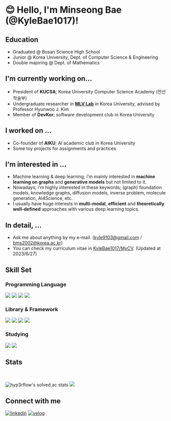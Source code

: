 # 😊 Hello, I'm Minseong Bae (@KyleBae1017)!
  
## Education
- Graduated @ Busan Science High School
- Junior @ Korea University, Dept. of Computer Science & Engineering
- Double majoring @ Dept. of Mathematics

## I'm currently working on...
- President of **KUCSA**; Korea University Computer Science Academy (전산학술부)
- Undergraduate researcher in [**MLV Lab**](https://www.hyunwoojkim.com/home) in Korea University, advised by Professor Hyunwoo J. Kim
- Member of **DevKor**; software development club in Korea University

## I worked on ...
- Co-founder of **AIKU**; AI academic club in Korea University
- Some toy projects for assignments and practices
  
## I'm interested in ... 
- Machine learning & deep learning; i'm mainly interested in **machine learning on graphs** and **generative models** but not limited to it.
- Nowadays, i'm highly interested in these keywords; (graph) foundation models, knowledge graphs, diffusion models, inverse problem, molecule generation, AI4Science, etc.
- I usually have huge interests in **multi-modal**, **efficient** and **theoretically well-defined** approaches with various deep learning topics.

## In detail, ...
- Ask me about anything by my e-mail. (kyle9103@gmail.com / bms2002@korea.ac.kr)
- You can check my curriculum vitae in [KyleBae1017/MyCV](https://github.com/KyleBae1017/MyCV/blob/main/CV_BaeMinSeong.pdf). (Updated at 2023/6/27)
 
## Skill Set  

### Programming Language
<img src="https://img.shields.io/badge/Python-3776AB?style=rounded-lg&logo=Python&logoColor=yellow"/> <img src="https://img.shields.io/badge/C-A8B9CC?style=rounded-lg&logo=C&logoColor=orange"/> <img src="https://img.shields.io/badge/C++-00599C?style=rounded-lg&logo=cplusplus&logoColor=white"> <img src="https://img.shields.io/badge/OCaml-EC6813?style=rounded-lg&logo=OCaml&logoColor=white"/>
### Library \& Framework
<img src="https://img.shields.io/badge/Tensorflow-FF6F00?style=rounded-lg&logo=Tensorflow&logoColor=white"/> <img src="https://img.shields.io/badge/Keras-D00000?style=rounded-lg&logo=Keras&logoColor=white"/> <img src="https://img.shields.io/badge/scikit--learn-F7931E?style=rounded-lg&logo=scikit-learn&logoColor=blue"/> <img src="https://img.shields.io/badge/NumPy-013243?style=rounded-lg&logo=NumPy&logoColor=orange"/>
### Studying
<img src="https://img.shields.io/badge/Pytorch-EE4C2C?style=rounded-lg&logo=pytorch&logoColor=white"/> <img src="https://img.shields.io/badge/PyG-3C2179?style=rounded-lg&logo=pyg&logoColor=white"/> 

## Stats  
<br/>  

![hyp3rflow's solved.ac stats](https://github-readme-solvedac.hyp3rflow.vercel.app/api/?handle=bms2002)
<img src="https://github-readme-stats.vercel.app/api?username=kylebae1017&show_icons=true"/>

## Connect with me  
<div align="left">
<a href="https://www.linkedin.com/in/minseong-bae-573745276/">
<img src=https://img.shields.io/badge/LinkedIn-0A66C2?&style=for-the-badge&logo=LinkedIn&logoColor=white alt=linkedin style="margin-bottom: 5px;" /></a>
<a href="https://velog.io/@kylebae1017" target="_blank">
<img src=https://img.shields.io/badge/velog-%2300B388.svg?&style=for-the-badge&logo=micro.blog&logoColor=white alt=velog style="margin-bottom: 5px;" /></a> 
</div>  
<br />


